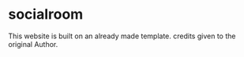 # socialroom
This website is built on an already made template. credits given to the original Author. 
